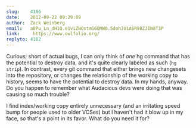 ```yaml
---
slug:    4186
date:    2012-09-22 09:29:09
author:  Zack Weinberg
email:   a0Pu_Ln_dH1Q.e1viZNOstmG6QMW0.5dohJU1ASR98ZJIN8T3P
link:     https://www.owlfolio.org/
replyto: 4182
---
```


Curious; short of actual bugs, I can only think of <i>one</i> hg
command that has the potential to destroy data, and it's quite clearly
labeled as such (<code>hg strip</code>).  In contrast, every git
command that either brings new changesets into the repository, or
changes the relationship of the working copy to history, seems to have
the potential to destroy data.  In my hands, anyway.  Do you happen to
remember what Audacious devs were doing that was causing so much
trouble?

I find index/working copy entirely unnecessary (and an irritating
speed bump for people used to older VCSes) but I haven't had it blow
up in my face, so that's a point in its favor.  What do you need it
for?
